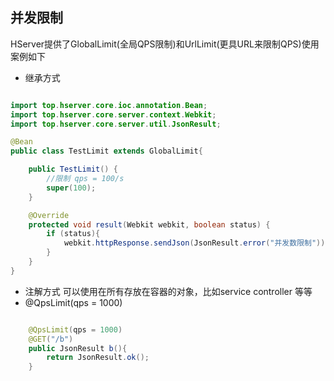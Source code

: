 ## **并发限制**

HServer提供了GlobalLimit(全局QPS限制)和UrlLimit(更具URL来限制QPS)使用案例如下

- 继承方式
```java

import top.hserver.core.ioc.annotation.Bean;
import top.hserver.core.server.context.Webkit;
import top.hserver.core.server.util.JsonResult;

@Bean
public class TestLimit extends GlobalLimit{

    public TestLimit() {
        //限制 qps = 100/s 
        super(100);
    }

    @Override
    protected void result(Webkit webkit, boolean status) {
        if (status){
            webkit.httpResponse.sendJson(JsonResult.error("并发数限制"));
        }
    }
}

```

- 注解方式 可以使用在所有存放在容器的对象，比如service controller 等等
- @QpsLimit(qps = 1000)

```java

    @QpsLimit(qps = 1000)
    @GET("/b")
    public JsonResult b(){
        return JsonResult.ok();
    }

```
